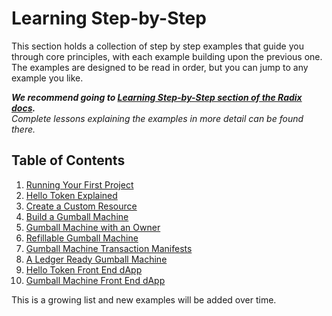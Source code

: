 # Learning Step-by-Step

This section holds a collection of step by step examples that guide you through
core principles, with each example building upon the previous one. The examples
are designed to be read in order, but you can jump to any example you like.

_**We recommend going to
[Learning Step-by-Step section of the Radix docs](https://docs.radixdlt.com/docs/learning-step-by-step).**  
Complete lessons explaining the examples in more detail can be found there._

## Table of Contents

1. [Running Your First Project](./01-running-your-first-project)
2. [Hello Token Explained](./02-hello-token-explained)
3. [Create a Custom Resource](./03-create-a-custom-resource)
4. [Build a Gumball Machine](./04-gumball-machine)
5. [Gumball Machine with an Owner](./05-gumball-machine-with-owner)
6. [Refillable Gumball Machine](./06-refillable-gumball-machine)
7. [Gumball Machine Transaction Manifests](./07-gumball-machine-transaction-manifests)
8. [A Ledger Ready Gumball Machine](./08-ledger-ready-gumball-machine)
9. [Hello Token Front End dApp](./09-hello-token-front-end)
10. [Gumball Machine Front End dApp](./10-gumball-machine-front-end)

This is a growing list and new examples will be added over time.
